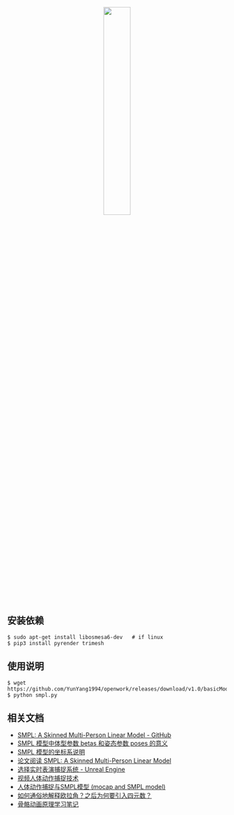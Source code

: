 <p align="center">
    <img width="35%" src="https://user-images.githubusercontent.com/30433053/104713363-bb8c2b80-575e-11eb-9712-0ae42bdb4a5b.jpg" style="max-width:35%;">
</p>

## 安装依赖

```bashrc
$ sudo apt-get install libosmesa6-dev   # if linux
$ pip3 install pyrender trimesh
```


## 使用说明

```bashrc
$ wget https://github.com/YunYang1994/openwork/releases/download/v1.0/basicModel_f_lbs_10_207_0_v1.0.0.pkl
$ python smpl.py
```

## 相关文档

- [SMPL: A Skinned Multi-Person Linear Model - GitHub](https://www.google.com/url?sa=t&rct=j&q=&esrc=s&source=web&cd=&ved=2ahUKEwixx93f1u_tAhVB-2EKHeANBkQQFjAIegQIChAC&url=https%3A%2F%2Fraw.githubusercontent.com%2FEros-L%2FEros-L.github.io%2Fmaster%2F_posts%2Fthesis%2Fweek9%2FSMPL-document.pdf&usg=AOvVaw3EBFl-UTOuxBTRvZmX0VlG)
- [SMPL 模型中体型参数 betas 和姿态参数  poses 的意义](http://blog.sciencenet.cn/blog-465130-1177111.html)
- [SMPL 模型的坐标系说明](https://www.codenong.com/cs105162994/)
- [论文阅读 SMPL: A Skinned Multi-Person Linear Model](http://vincentho.name/2020/09/16/【论文阅读】——-SMPL-A-Skinned-Multi-Person-Linear-Model/)
- [选择实时表演捕捉系统 - Unreal Engine](https://cdn2.unrealengine.com/Unreal+Engine%2FEGC%2FChoosing-a-real-time-performance-capture-system_zhCN-78f222dab209119d578dd43aa1930a13efdd2999.pdf)
- [视频人体动作捕捉技术](https://zhuanlan.zhihu.com/p/208669724)
- [人体动作捕捉与SMPL模型 (mocap and SMPL model)](https://blog.csdn.net/LoseInVain/article/details/107265821)
- [如何通俗地解释欧拉角？之后为何要引入四元数？](https://www.zhihu.com/question/47736315)
- [骨骼动画原理学习笔记](https://www.codenong.com/cs105923130/)

